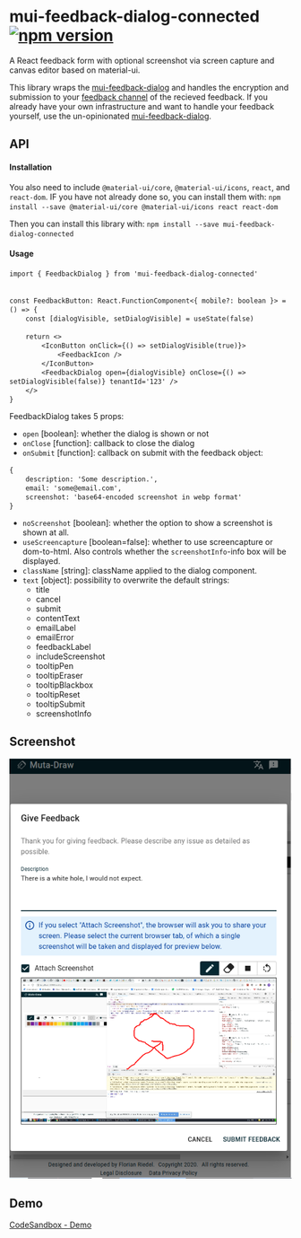 # mui-feedback-dialog-connected [![npm version](https://badge.fury.io/js/mui-feedback-dialog-connected.svg)](https://badge.fury.io/js/mui-feedback-dialog-connected)

A React feedback form with optional screenshot via screen capture and canvas editor based on material-ui.

This library wraps the [mui-feedback-dialog](https://github.com/fochlac/mui-feedback-dialog) and handles the encryption and submission to your [feedback channel](https://feedback.fochlac.com) of the recieved feedback. If you already have your own infrastructure and want to handle your feedback yourself, use the un-opinionated [mui-feedback-dialog](https://github.com/fochlac/mui-feedback-dialog).

## API

#### Installation

You also need to include `@material-ui/core`, `@material-ui/icons`, `react`, and `react-dom`. IF you have not already done so, you can install them with: 
`npm install --save @material-ui/core @material-ui/icons react react-dom`

Then you can install this library with:
`npm install --save mui-feedback-dialog-connected`

#### Usage
```
import { FeedbackDialog } from 'mui-feedback-dialog-connected'


const FeedbackButton: React.FunctionComponent<{ mobile?: boolean }> = () => {
    const [dialogVisible, setDialogVisible] = useState(false)

    return <>
        <IconButton onClick={() => setDialogVisible(true)}>
            <FeedbackIcon />
        </IconButton>
        <FeedbackDialog open={dialogVisible} onClose={() => setDialogVisible(false)} tenantId='123' />
    </>
}
```

FeedbackDialog takes 5 props: 
* `open` [boolean]: whether the dialog is shown or not
* `onClose` [function]: callback to close the dialog
* `onSubmit` [function]: callback on submit with the feedback object:
```
{
    description: 'Some description.',
    email: 'some@email.com',
    screenshot: 'base64-encoded screenshot in webp format'
}
```
* `noScreenshot` [boolean]: whether the option to show a screenshot is shown at all.
* `useScreencapture` [boolean=false]: whether to use screencapture or dom-to-html. Also controls whether the `screenshotInfo`-info box will be displayed.
* `className` [string]: className applied to the dialog component.
* `text` [object]: possibility to overwrite the default strings:
    * title
    * cancel
    * submit
    * contentText
    * emailLabel
    * emailError
    * feedbackLabel
    * includeScreenshot
    * tooltipPen
    * tooltipEraser
    * tooltipBlackbox
    * tooltipReset
    * tooltipSubmit
    * screenshotInfo 

## Screenshot
![SampleScreenshot](https://github.com/fochlac/mui-feedback-dialog/blob/master/feedback-dialog.jpg?raw=true)

## Demo
[CodeSandbox - Demo](https://codesandbox.io/s/feedback-dialog-connected-0rfhp)
